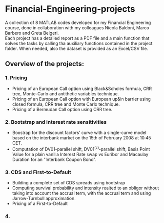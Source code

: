 # Financial-Engineering-projects
A collection of 8 MATLAB codes developed for my Financial Engineering course, done in collaboration with my colleagues Nicola Baldoni, Marco Barbero and Greta Belgeri. <br> 
Each project has a detailed report as a PDF file and a main function that solves the tasks by calling tha auxiliary functions contained in the project folder. When needed, also the dataset is provided as an Excel/CSV file.

## Overview of the projects:

### 1. Pricing
   - Pricing of an European Call option using Black&Scholes formula, CRR tree, Monte-Carlo and        antithetic variables technique. <br> 
   - Pricing of an European Call option with European up&in barrier using closed formula, CRR     tree and Monte Carlo technique. <br>
   - Pricing of a Bermudan Call option using CRR tree.

### 2. Bootstrap and interest rate sensitivities
   - Boostrap for the discount factors' curve with a single-curve model based on the interbank    market on the 15th of February 2008 at 10:45 CET. <br>
   - Computation of DV01-parallel shift, DV01<sup>(z)</sup>-parallel shift, Basis Point Value for a plain vanilla Interest Rate swap vs Euribor and Macaulay Duration for an "Interbank Coupon Bond".

### 3. CDS and First-to-Default
   - Building a complete set of CDS spreads using bootstrap
   - Computing survival probability and intensity realted to an obligor without taking into account the accrual term, with the accrual term and using Jarrow-Turnbull approximation.
   - Pricing of a First-to-Default

### 4. 
